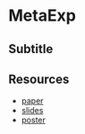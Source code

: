# MetaExp

## Subtitle

## Resources 

- [paper](resources/paper.pdf)
- [slides](resources/presentation.pdf)
- [poster](resources/poster.pdf)
